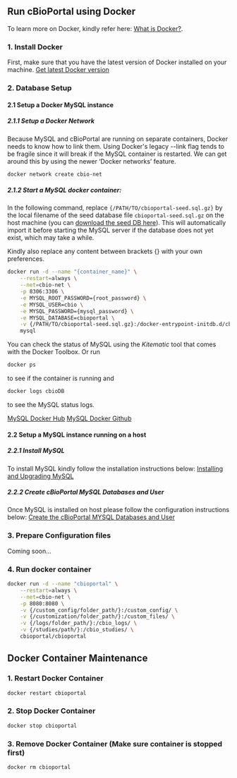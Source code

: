 ## Run cBioPortal using Docker

To learn more on Docker, kindly refer here: [What is Docker?](https://www.docker.com/what-docker).

### 1. Install Docker

First, make sure that you have the latest version of Docker installed on your machine.
[Get latest Docker version](https://www.docker.com/products/docker)

### 2. Database Setup

#### 2.1 Setup a Docker MySQL instance

##### 2.1.1 Setup a Docker Network

Because MySQL and cBioPortal are running on separate containers, Docker needs to know how to link them. Using Docker's legacy --link flag tends to be fragile since it will break if the MySQL container is restarted. We can get around this by using the newer ‘Docker networks’ feature.

```bash
docker network create cbio-net
```

##### 2.1.2 Start a MySQL docker container:

In the following command, replace `{/PATH/TO/cbioportal-seed.sql.gz}` by the local filename of the seed database file `cbioportal-seed.sql.gz` on the host machine (you can [download the seed DB here](Downloads.md#seed-database)). This will automatically import it before starting the MySQL server if the database does not yet exist, which may take a while.

Kindly also replace any content between brackets {} with your own preferences.

```bash
docker run -d --name "{container_name}" \
	--restart=always \
	--net=cbio-net \
	-p 8306:3306 \
	-e MYSQL_ROOT_PASSWORD={root_password} \
	-e MYSQL_USER=cbio \
	-e MYSQL_PASSWORD={mysql_password} \
	-e MYSQL_DATABASE=cbioportal \
	-v {/PATH/TO/cbioportal-seed.sql.gz}:/docker-entrypoint-initdb.d/cbioportal-seed.sql.gz:ro \
	mysql
```

You can check the status of MySQL using the _Kitematic_ tool that comes with the Docker Toolbox. Or run
```bash
docker ps
```
to see if the container is running and
```bash
docker logs cbioDB
```
to see the MySQL status logs.

[MySQL Docker Hub](https://hub.docker.com/_/mysql/)
[MySQL Docker Github](https://github.com/docker-library/docs/tree/master/mysql)

#### 2.2 Setup a MySQL instance running on a host

##### 2.2.1 Install MySQL

To install MySQL kindly follow the installation instructions below:
[Installing and Upgrading MySQL](http://dev.mysql.com/doc/refman/5.7/en/installing.html)

##### 2.2.2 Create cBioPortal MySQL Databases and User

Once MySQL is installed on host please follow the configuration instructions below:
[Create the cBioPortal MYSQL Databases and User](https://github.com/cBioPortal/cbioportal/blob/master/docs/Pre-Build-Steps.md#create-the-cbioportal-mysql-databases-and-user)

### 3. Prepare Configuration files

Coming soon...

### 4. Run docker container

```bash
docker run -d --name "cbioportal" \
    --restart=always \
    --net=cbio-net \
    -p 8080:8080 \
    -v {/custom_config/folder_path/}:/custom_config/ \
    -v {/customization/folder_path/}:/custom_files/ \
    -v {/logs/folder_path/}:/cbio_logs/ \
    -v {/studies/path/}:/cbio_studies/ \
    cbioportal/cbioportal
```

## Docker Container Maintenance

### 1. Restart Docker Container

```bash
docker restart cbioportal
```
### 2. Stop Docker Container

```bash
docker stop cbioportal
```

### 3. Remove Docker Container (Make sure container is stopped first)

```bash
docker rm cbioportal
```